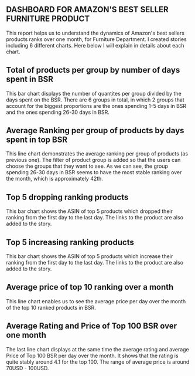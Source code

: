 
## DASHBOARD FOR AMAZON'S BEST SELLER FURNITURE PRODUCT
This report helps us to understand the dynamics of Amazon's best sellers products ranks over one month, for Furniture Department. 
I created stories including 6 different charts. Here below I will explain in details about each chart. 

## Total of products per group by number of days spent in BSR

This bar chart displays the number of quantites per group divided by the days spent on the BSR. There are 6 groups in total, in which 2 groups that account for the biggest proportions are the ones spending 1-5 days in BSR and the ones spending 26-30 days in BSR. 

## Average Ranking per group of products by days spent in top BSR

This line chart demonstrates the average ranking per group of products (as previous one). The filter of product group is added so that the users can choose the groups that they want to see. As we can see, the group spending 26-30 days in BSR seems to have the most stable ranking over the month, which is approximately 42th. 

## Top 5 dropping ranking products

This bar chart shows the ASIN of top 5 products which dropped their ranking from the first day to the last day. The links to the product are also added to the story. 


## Top 5 increasing ranking products

This bar chart shows the ASIN of top 5 products which increase their ranking from the first day to the last day. The links to the product are also added to the story.

## Average price of top 10 ranking over a month

This line chart enables us to see the average price per day over the month of the top 10 ranked products in BSR. 

## Average Rating and Price of Top 100 BSR over one month

The last line chart displays at the same time the average rating and average Price of Top 100 BSR per day over the month. It shows that the rating is quite stably around 4.1 for the top 100. The range of average price is around 70USD - 100USD.
